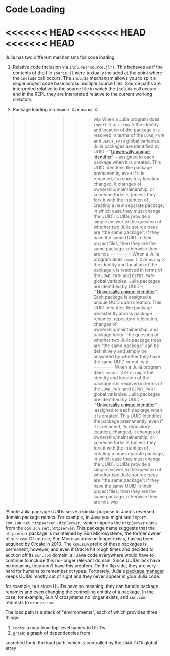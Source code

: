 # Code Loading

<<<<<<< HEAD
<<<<<<< HEAD
<<<<<<< HEAD
=======
Julia has two different mechanisms for code loading:

1. Relative code inclusion via `include("source.jl")`. This behaves as if the contents of the file `source.jl` were textually included at the point where the `include` call occurs. The `include` mechanism allows you to split a single project code base across multiple source files. Source paths are interpreted relative to the source file in which the `include` call occurs and in the REPL they are interpreted relative to the current working directory.

2. Package loading via `import X` or `using X`.

>>>>>>> wip
When a Julia program does `import X` or `using X` the identity and location of the package `X` is resolved in terms of the `LOAD_PATH` and `DEPOT_PATH` global variables. Julia packages are identified by UUID – "[Universally unique identifier](https://en.wikipedia.org/wiki/Universally_unique_identifier)" – assigned to each package when it is created. This UUID identifies the package premanently, even if it is renamed, its repository location, changed, it changes of ownership/maintainership, or someone forks is (unless they fork it with the intention of creating a *new* separate package, in which case they must change the UUID). UUIDs provide a simple answer to the question of whether two Julia source trees are "the same package": if they have the same UUID in their project files, then they are the same package, otherwise they are not.
=======
When a Julia program does `import X` or `using X` the identity and location of the package `X` is resolved in terms of the `LOAD_PATH` and `DEPOT_PATH` global variables. Julia packages are identified by UUID – "[Universally unique identifier](https://en.wikipedia.org/wiki/Universally_unique_identifier)". Each package is assigned a unique UUID upon creation. This UUID identifies the package persistently across package renames, repository relocation, changes of ownership/maintainership, and package forks. The question of whether two Julia package trees are "the same package" can be definitively and simply be answered by whether they have the same UUID or not.
>>>>>>> wip
=======
When a Julia program does `import X` or `using X` the identity and location of the package `X` is resolved in terms of the `LOAD_PATH` and `DEPOT_PATH` global variables. Julia packages are identified by UUID – "[Universally unique identifier](https://en.wikipedia.org/wiki/Universally_unique_identifier)" – assigned to each package when it is created. This UUID identifies the package premanently, even if it is renamed, its repository location, changed, it changes of ownership/maintainership, or someone forks is (unless they fork it with the intention of creating a *new* separate package, in which case they must change the UUID). UUIDs provide a simple answer to the question of whether two Julia source trees are "the same package": if they have the same UUID in their project files, then they are the same package, otherwise they are not.
>>>>>>> wip

!!! note
	Julia package UUIDs serve a similar purpose to Java's reversed domain package names. For example, in Java you might see `import com.sun.net.httpserver.HttpServer;` which imports the `HttpServer` class from the `com.sun.net.httpserver`. This package name suggests that the `httpserver` package is maintained by Sun Microsystems, the former owner of `sun.com`. Of course, Sun Microsystems no longer exists, having been acquired by Orcale in 2010. The `com.sun` prefix of these packages is permanent, however, and even if Oracle hit rough times and decided to auction off its `sun.com` domain, all Java code everywhere would have to continue to include this no-longer relevant domain. Since UUIDs lack have no meaning, they don't have this problem. On the flip side, they are very hard for humans to remember ot types. Fortnately, Julia's [package manager](https://julialang.org/Pkg3.jl/latest/) keeps UUIDs mostly out of sight and they never appear in your Julia code.

for example, but since UUIDs have no meaning, they can handle package renames and even changing the controlling entitity of a package. In the case, for example, Sun Microsystems no longer exists, and `sun.com` redirects to `oracle.com`. 



The load path is a stack of "environments", each of which provides three things:

1. `roots`: a map from top-level names to UUIDs
2. `graph`: a graph of dependencies from 

searched for in the load path, which is controlled by the `LOAD_PATH` global array 